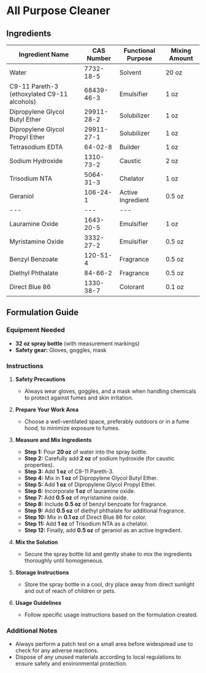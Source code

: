# All Purpose Cleaner

## Ingredients

| Ingredient Name                             | CAS Number | Functional Purpose | Mixing Amount |
| ------------------------------------------- | ---------- | ------------------ | ------------- |
| Water                                       | 7732-18-5  | Solvent            | 20 oz         |
| C9-11 Pareth-3 (ethoxylated C9-11 alcohols) | 68439-46-3 | Emulsifier         | 1 oz          |
| Dipropylene Glycol Butyl Ether              | 29911-28-2 | Solubilizer        | 1 oz          |
| Dipropylene Glycol Propyl Ether             | 29911-27-1 | Solubilizer        | 1 oz          |
| Tetrasodium EDTA                            | 64-02-8    | Builder            | 1 oz          |
| Sodium Hydroxide                            | 1310-73-2  | Caustic            | 2 oz          |
| Trisodium NTA                               | 5064-31-3  | Chelator           | 1 oz          |
| Geraniol                                    | 106-24-1   | Active Ingredient  | 0.5 oz        |
| ---                                         | ---        | ---                |
| Lauramine Oxide                             | 1643-20-5  | Emulsifier         | 1 oz          |
| Myristamine Oxide                           | 3332-27-2  | Emulsifier         | 0.5 oz        |
| Benzyl Benzoate                             | 120-51-4   | Fragrance          | 0.5 oz        |
| Diethyl Phthalate                           | 84-66-2    | Fragrance          | 0.5 oz        |
| Direct Blue 86                              | 1330-38-7  | Colorant           | 0.1 oz        |

## Formulation Guide

### Equipment Needed

- **32 oz spray bottle** (with measurement markings)
- **Safety gear:** Gloves, goggles, mask

### Instructions

1. **Safety Precautions**

   - Always wear gloves, goggles, and a mask when handling chemicals to protect against fumes and skin irritation.

2. **Prepare Your Work Area**

   - Choose a well-ventilated space, preferably outdoors or in a fume hood, to minimize exposure to fumes.

3. **Measure and Mix Ingredients**

   - **Step 1:** Pour **20 oz** of water into the spray bottle.
   - **Step 2:** Carefully add **2 oz** of sodium hydroxide (for caustic properties).
   - **Step 3:** Add **1 oz** of C9-11 Pareth-3.
   - **Step 4:** Mix in **1 oz** of Dipropylene Glycol Butyl Ether.
   - **Step 5:** Add **1 oz** of Dipropylene Glycol Propyl Ether.
   - **Step 6:** Incorporate **1 oz** of lauramine oxide.
   - **Step 7:** Add **0.5 oz** of myristamine oxide.
   - **Step 8:** Include **0.5 oz** of benzyl benzoate for fragrance.
   - **Step 9:** Add **0.5 oz** of diethyl phthalate for additional fragrance.
   - **Step 10:** Mix in **0.1 oz** of Direct Blue 86 for color.
   - **Step 11:** Add **1 oz** of Trisodium NTA as a chelator.
   - **Step 12:** Finally, add **0.5 oz** of geraniol as an active ingredient.

4. **Mix the Solution**

   - Secure the spray bottle lid and gently shake to mix the ingredients thoroughly until homogeneous.

5. **Storage Instructions**

   - Store the spray bottle in a cool, dry place away from direct sunlight and out of reach of children or pets.

6. **Usage Guidelines**

   - Follow specific usage instructions based on the formulation created.

### Additional Notes

- Always perform a patch test on a small area before widespread use to check for any adverse reactions.
- Dispose of any unused materials according to local regulations to ensure safety and environmental protection.
